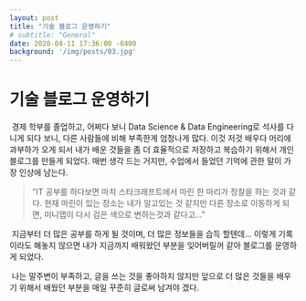 ```yaml
---
layout: post
title: "기술 블로그 운영하기"
# subtitle: "General"
date: 2020-04-11 17:36:00 -0400
background: '/img/posts/03.jpg'
---
```


# 기술 블로그 운영하기

​	경제 학부를 졸업하고, 어쩌다 보니 Data Science & Data Engineering로 석사를 다니게 되다 보니, 다른 사람들에 비해 부족한게 엄청나게 많다. 이것 저것 배우다 머리에 과부하가 오게 되서 내가 배운 것들을 좀 더 효율적으로 저장하고 복습하기 위해서   개인 블로그를 만들게 되었다. 매번 생각 드는 거지만, 수업에서 들었던 기억에 관한 말이 가장 인상에 남는다.

> "IT 공부를 하다보면 마치 스타크래프트에서 마린 한 마리가 정찰을 하는 것과 같다. 현재 마린이 있는 장소는 내가 알고있는 것 같지만 다른 장소로 이동하게 되면, 미니맵이 다시 검은 색으로 변하는것과 같다고..."



​	지금부터 더 많은 공부를 하게 될 것이며, 더 많은 정보들을 습득 할텐데... 이렇게 기록이라도 해놓지 않으면 내가 지금까지 배워왔던 부분을 잊어버릴꺼 같아 블로그를 운영하게 되었다.



​	나는 말주변이 부족하고, 글을 쓰는 것을 좋아하지 않지만 앞으로 더 많은 것들을 배우기 위해서 배웠던 부분을 매일 꾸준히 글로써 남겨야 겠다. 

 